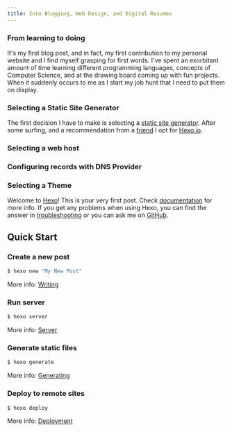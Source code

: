 ```yaml
---
title: Into Blogging, Web Design, and Digital Resumes 
---
```

### From learning to doing
It's my first blog post, and in fact, my first contribution to my personal website and I find myself grasping for first words. 
I've spent an exorbitant amount of time learning different programming languages, concepts of Computer Science, and at the drawing board coming up with fun projects.
When it suddenly occurs to me as I start my job hunt that I need to put them on display. 
### Selecting a Static Site Generator
The first decision I have to make is selecting a [static site generator](https://www.staticgen.com/). After some surfing, and a recommendation from a [friend](https://tuckersiemens.com/) I opt for [Hexo.io](https://hexo.io/).

### Selecting a web host
### Configuring records with DNS Provider
### Selecting a Theme

Welcome to [Hexo](https://hexo.io/)! This is your very first post. Check [documentation](https://hexo.io/docs/) for more info. If you get any problems when using Hexo, you can find the answer in [troubleshooting](https://hexo.io/docs/troubleshooting.html) or you can ask me on [GitHub](https://github.com/hexojs/hexo/issues).

## Quick Start

### Create a new post

``` bash
$ hexo new "My New Post"
```

More info: [Writing](https://hexo.io/docs/writing.html)

### Run server

``` bash
$ hexo server
```

More info: [Server](https://hexo.io/docs/server.html)

### Generate static files

``` bash
$ hexo generate
```

More info: [Generating](https://hexo.io/docs/generating.html)

### Deploy to remote sites

``` bash
$ hexo deploy
```

More info: [Deployment](https://hexo.io/docs/deployment.html)
